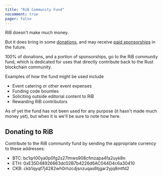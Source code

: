 ```yaml
---
title: "RiB Community Fund"
nocomment: true
pager: false
---
```


RiB doesn't make much money.

But it does bring in some [donations],
and may receive [paid sponsorships][spons] in the future.

[spons]: /sponsoring
[donations]: #donating

100% of donations, and a portion of sponsorships,
go to the RiB community fund,
which is dedicated for uses that directly
contribute back to the Rust blockchain community.

Examples of how the fund might be used include

- Event catering or other event expenses
- Funding code bounties
- Soliciting outside editorial content to RiB
- Rewarding RiB contributors

As of yet the fund has not been used for any purpose
(it hasn't made much money yet),
but when it is we'll be sure to note how here.

<a name="donating"></a>

## Donating to RiB

Contribute to the RiB community fund by sending
the appropriate currency to these addresses:

- BTC: bc1qrl00ya0p0fg2s27lmws908cfmzapa4fa2uyk8n
- ETH: 0xE35D48926663dc02B7b4226d6AC044D4c6a30410
- CKB: ckb1qyqf7j4282wh0rhzcdjsnzuqas6tjgar2yjq8mtfd2

